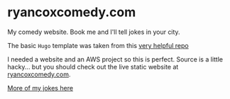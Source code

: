 # ryancoxcomedy.com

My comedy website.  Book me and I'll tell jokes in your city.

The basic `Hugo` template was taken from this [very helpful repo](https://github.com/StaticMania/blogge-hugo-theme)

I needed a website and an AWS project so this is perfect.  Source is a little hacky... but you should check out the live static website at [ryancoxcomedy.com](https://www.ryancoxcomedy.com/).

[More of my jokes here](https://www.instagram.com/ryancoxcomedy/reels/)